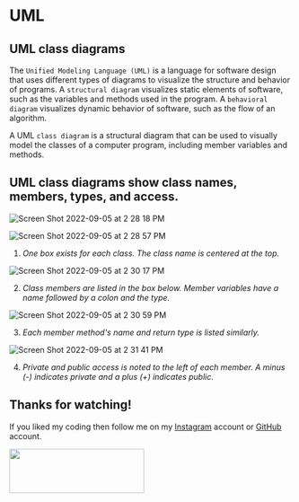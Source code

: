 # UML

## UML class diagrams
The `Unified Modeling Language (UML)` is a language for software design that uses different types of diagrams to visualize the structure and behavior of programs. A `structural diagram` visualizes static elements of software, such as the variables and methods used in the program. A `behavioral diagram` visualizes dynamic behavior of software, such as the flow of an algorithm.

A UML `class diagram` is a structural diagram that can be used to visually model the classes of a computer program, including member variables and methods.

## UML class diagrams show class names, members, types, and access.
![Screen Shot 2022-09-05 at 2 28 18 PM](https://user-images.githubusercontent.com/71942518/188513841-ea48947f-6994-4f52-9c4c-268c6a14c33c.png)


![Screen Shot 2022-09-05 at 2 28 57 PM](https://user-images.githubusercontent.com/71942518/188513880-2155c4df-c3e0-4b18-8c67-cf15e858a8db.png)
1. _One box exists for each class. The class name is centered at the top._

![Screen Shot 2022-09-05 at 2 30 17 PM](https://user-images.githubusercontent.com/71942518/188513981-436be3ae-4b6a-47c9-9347-9a96e82b795f.png)

2. _Class members are listed in the box below. Member variables have a name followed by a colon and the type._

![Screen Shot 2022-09-05 at 2 30 59 PM](https://user-images.githubusercontent.com/71942518/188514030-85bb0823-21c7-45b6-a6af-2125e7fe5989.png)

3. _Each member method's name and return type is listed similarly._

![Screen Shot 2022-09-05 at 2 31 41 PM](https://user-images.githubusercontent.com/71942518/188514082-07e96a31-5438-4bd0-a0bc-7e15cb823a8d.png)

4. _Private and public access is noted to the left of each member. A minus (-) indicates private and a plus (+) indicates public._




## Thanks for watching!

If you liked my coding then follow me on my [Instagram](https://www.instagram.com/fabianzelayahn/) account or [GitHub](https://github.com/fabianzelaya) account.

<img src="https://ucarecdn.com/d1a85e63-35f9-41d7-b758-ff05742057d1/GitHub_Black_Signature.png" width="240" height="79.63" />
